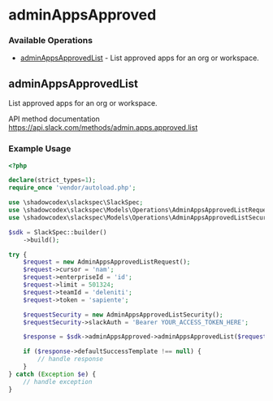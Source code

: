 # adminAppsApproved

### Available Operations

* [adminAppsApprovedList](#adminappsapprovedlist) - List approved apps for an org or workspace.

## adminAppsApprovedList

List approved apps for an org or workspace.

API method documentation
<https://api.slack.com/methods/admin.apps.approved.list>

### Example Usage

```php
<?php

declare(strict_types=1);
require_once 'vendor/autoload.php';

use \shadowcodex\slackspec\SlackSpec;
use \shadowcodex\slackspec\Models\Operations\AdminAppsApprovedListRequest;
use \shadowcodex\slackspec\Models\Operations\AdminAppsApprovedListSecurity;

$sdk = SlackSpec::builder()
    ->build();

try {
    $request = new AdminAppsApprovedListRequest();
    $request->cursor = 'nam';
    $request->enterpriseId = 'id';
    $request->limit = 501324;
    $request->teamId = 'deleniti';
    $request->token = 'sapiente';

    $requestSecurity = new AdminAppsApprovedListSecurity();
    $requestSecurity->slackAuth = 'Bearer YOUR_ACCESS_TOKEN_HERE';

    $response = $sdk->adminAppsApproved->adminAppsApprovedList($request, $requestSecurity);

    if ($response->defaultSuccessTemplate !== null) {
        // handle response
    }
} catch (Exception $e) {
    // handle exception
}
```
